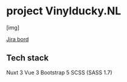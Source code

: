 # project Vinylducky.NL
[img]

[Jira bord](https://vinylducky.atlassian.net/jira/software/projects/ECBGI/boards/3)


## Tech stack
Nuxt 3
Vue 3
Bootstrap 5
SCSS (SASS 1.7)

